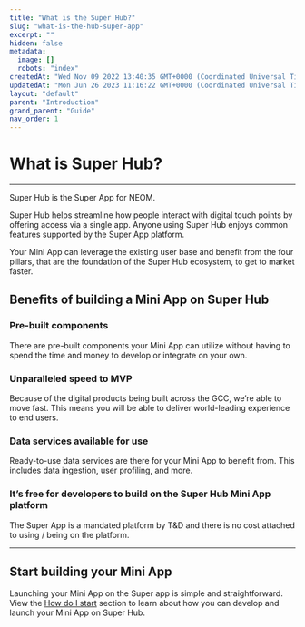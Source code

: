 ```yaml
---
title: "What is the Super Hub?"
slug: "what-is-the-hub-super-app"
excerpt: ""
hidden: false
metadata: 
  image: []
  robots: "index"
createdAt: "Wed Nov 09 2022 13:40:35 GMT+0000 (Coordinated Universal Time)"
updatedAt: "Mon Jun 26 2023 11:16:22 GMT+0000 (Coordinated Universal Time)"
layout: "default"
parent: "Introduction"
grand_parent: "Guide"
nav_order: 1
---
```

# What is Super Hub?
***
Super Hub is the Super App for NEOM.

Super Hub helps streamline how people interact with digital touch points by offering access via a single app. Anyone using Super Hub enjoys common features supported by the Super App platform.

Your Mini App can leverage the existing user base and benefit from the four pillars, that are the foundation of the Super Hub ecosystem, to get to market faster.

## Benefits of building a Mini App on Super Hub

### Pre-built components

There are pre-built components your Mini App can utilize without having to spend the time and money to develop or integrate on your own.

### Unparalleled speed to MVP

Because of the digital products being built across the GCC, we’re able to move fast. This means you will be able to deliver world-leading experience to end users.

### Data services available for use

Ready-to-use data services are there for your Mini App to benefit from. This includes data ingestion, user profiling, and more.

### It’s free for developers to build on the Super Hub Mini App platform

The Super App is a mandated platform by T&D and there is no cost attached to using / being on the platform.

***

## Start building your Mini App

Launching your Mini App on the Super app is simple and straightforward. View the [How do I start](doc:how-do-i-start) section to learn about how you can develop and launch your Mini App on Super Hub.
